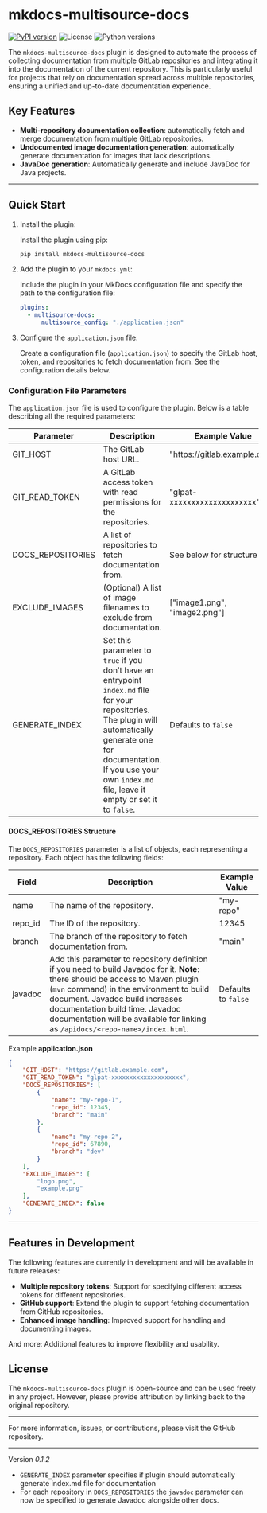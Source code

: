 # mkdocs-multisource-docs

[![PyPI version](https://img.shields.io/pypi/v/mkdocs-multisource-docs)](https://pypi.org/project/mkdocs-multisource-docs/)
![License](https://img.shields.io/pypi/l/mkdocs-multisource-docs)
![Python versions](https://img.shields.io/pypi/pyversions/mkdocs-multisource-docs)

The `mkdocs-multisource-docs` plugin is designed to automate the process of collecting documentation from multiple GitLab repositories and integrating it into the documentation of the current repository. This is particularly useful for projects that rely on documentation spread across multiple repositories, ensuring a unified and up-to-date documentation experience.

## Key Features

- **Multi-repository documentation collection**: automatically fetch and merge documentation from multiple GitLab repositories.
- **Undocumented image documentation generation**: automatically generate documentation for images that lack descriptions.
- **JavaDoc generation**: Automatically generate and include JavaDoc for Java projects.

---

## Quick Start

1. Install the plugin:

   Install the plugin using pip:

    ```bash
    pip install mkdocs-multisource-docs
    ```

2. Add the plugin to your `mkdocs.yml`:

   Include the plugin in your MkDocs configuration file and specify the path to the configuration file:

    ```yaml
    plugins:
      - multisource-docs:
          multisource_config: "./application.json"
    ```

3. Configure the `application.json` file:

   Create a configuration file (`application.json`) to specify the GitLab host, token, and repositories to fetch documentation from. See the configuration details below.

### Configuration File Parameters

The `application.json` file is used to configure the plugin. Below is a table describing all the required parameters:

| Parameter         | Description                                                                                                                                                                                                                                 | Example Value                |
|-------------------|---------------------------------------------------------------------------------------------------------------------------------------------------------------------------------------------------------------------------------------------|------------------------------|
| GIT_HOST          | The GitLab host URL.                                                                                                                                                                                                                        | "https://gitlab.example.com" |
| GIT_READ_TOKEN    | A GitLab access token with read permissions for the repositories.                                                                                                                                                                           | "glpat-xxxxxxxxxxxxxxxxxxxx" |
| DOCS_REPOSITORIES | A list of repositories to fetch documentation from.                                                                                                                                                                                         | See below for structure      |
| EXCLUDE_IMAGES    | (Optional) A list of image filenames to exclude from documentation.                                                                                                                                                                         | ["image1.png", "image2.png"] |
| GENERATE_INDEX    | Set this parameter to `true` if you don’t have an entrypoint `index.md` file for your repositories. The plugin will automatically generate one for documentation. If you use your own `index.md` file, leave it empty or set it to `false`. | Defaults to `false`          |

#### DOCS_REPOSITORIES Structure

The `DOCS_REPOSITORIES` parameter is a list of objects, each representing a repository. Each object has the following fields:

| Field   | Description                                                                                                                                                                                                                                                                                                                         | Example Value       |
|---------|-------------------------------------------------------------------------------------------------------------------------------------------------------------------------------------------------------------------------------------------------------------------------------------------------------------------------------------|---------------------|
| name    | The name of the repository.                                                                                                                                                                                                                                                                                                         | "my-repo"           |
| repo_id | The ID of the repository.                                                                                                                                                                                                                                                                                                           | 12345               |
| branch  | The branch of the repository to fetch documentation from.                                                                                                                                                                                                                                                                           | "main"              |
| javadoc | Add this parameter to repository definition if you need to build Javadoc for it. **Note**: there should be access to Maven plugin (`mvn` command) in the environment to build document. Javadoc build increases documentation build time. Javadoc documentation will be available for linking as `/apidocs/<repo-name>/index.html`. | Defaults to `false` |

Example **application.json**

```json
{
    "GIT_HOST": "https://gitlab.example.com",
    "GIT_READ_TOKEN": "glpat-xxxxxxxxxxxxxxxxxxxx",
    "DOCS_REPOSITORIES": [
        {
            "name": "my-repo-1",
            "repo_id": 12345,
            "branch": "main"
        },
        {
            "name": "my-repo-2",
            "repo_id": 67890,
            "branch": "dev"
        }
    ],
    "EXCLUDE_IMAGES": [
        "logo.png",
        "example.png"
    ],
    "GENERATE_INDEX": false
}
```

---

## Features in Development

The following features are currently in development and will be available in future releases:

- **Multiple repository tokens**: Support for specifying different access tokens for different repositories.
- **GitHub support**: Extend the plugin to support fetching documentation from GitHub repositories.
- **Enhanced image handling**: Improved support for handling and documenting images.

And more: Additional features to improve flexibility and usability.

## License

The `mkdocs-multisource-docs` plugin is open-source and can be used freely in any project. However, please provide attribution by linking back to the original repository.

---

For more information, issues, or contributions, please visit the GitHub repository.

---

Version *0.1.2*

- `GENERATE_INDEX` parameter specifies if plugin should automatically generate index.md file for documentation
- For each repository in `DOCS_REPOSITORIES` the `javadoc` parameter can now be specified to generate Javadoc alongside other docs.
